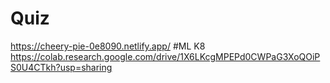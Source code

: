 # Quiz
https://cheery-pie-0e8090.netlify.app/
#ML K8
https://colab.research.google.com/drive/1X6LKcgMPEPd0CWPaG3XoQOiPS0U4CTkh?usp=sharing

